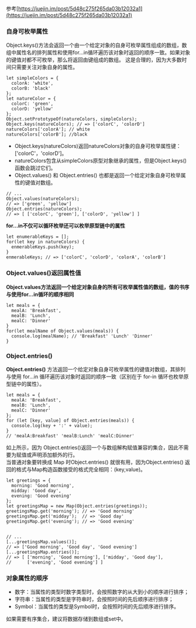 参考[https://juejin.im/post/5d48c275f265da03b12032a1](https://juejin.im/post/5d48c275f265da03b12032a1)

### 自身可枚举属性

Object.keys()方法会返回一个由一个给定对象的自身可枚举属性组成的数组，数组中属性名的排列属性和使用for...in循环遍历该对象时返回的顺序一致。如果对象的键值对都不可枚举，那么将返回由键组成的数组。
这是合理的，因为大多数时间只需要关注对象自身的属性。  

```
let simpleColors = {
  colorA: 'white',
  colorB: 'black'
};
let natureColor = {
  colorC: 'green',
  colorD: 'yellow'
};
Object.setPrototypeOf(natureColors, simpleColors);
Object.keys(natureColors); // => ['colorC', 'colorD']
natureColors['colorA']; // white
natureColors['colorB']; //black
```
- Object.keys(natureColors)返回natureColors对象的自身可枚举属性键：['colorC'，'colorD']。
- natureColors包含从simpleColors原型对象继承的属性，但是Object.keys()函数会跳过它们。
- Object.values() 和 Object.entries() 也都是返回一个给定对象自身可枚举属性的键值对数组。

```
// ...
Object.values(natureColors); 
// => ['green', 'yellow']
Object.entries(natureColors);
// => [ ['colorC', 'green'], ['colorD', 'yellow'] ]

```
**for...in不仅可以循环枚举还可以枚举原型链中的属性**
```
let enumerableKeys = [];
for(let key in natureColors) {
  enmerableKeys.push(key);
}
enmerableKeys; // => ['colorC', 'colorD', 'colorA', 'colorB']
```

### Object.values()返回属性值


**Object.values方法返回一个给定对象自身的所有可枚举属性值的数组，值的书序与使用for...in循环的顺序相同**

```
let meals = {
  mealA: 'Breakfast',
  mealB: 'Lunch',
  mealC: 'Dinner'
}
for(let mealName of Object.values(meals)) {
  console.log(mealName); // 'Breakfast' 'Lunch' 'Dinner'
}
```

### Object.entries()

**Object.entries()** 方法返回一个给定对象自身可枚举属性的键值对数组，其排列与使用 for...in 循环遍历该对象时返回的顺序一致（区别在于 for-in 循环也枚举原型链中的属性）。

```
let meals = {
  mealA: 'Breakfast',
  mealB: 'Lunch',
  mealC: 'Dinner'
};
for (let [key, value] of Object.entries(meals)) {
  console.log(key + ':' + value);
}
// 'mealA:Breakfast' 'mealB:Lunch' 'mealC:Dinner'

```

如上所示，因为 Object.entries()返回一个与数组解构赋值兼容的集合，因此不需要为赋值或声明添加额外的行。  
当普通对象要转换成 Map 时Object.entries() 就很有用，因为Object.entries() 返回的格式与Map构造函数接受的格式完全相同：(key,value)。  


```
let greetings = {
  morning: 'Good morning',
  midday: 'Good day',
  evening: 'Good evening'
};
let greetingsMap = new Map(Object.entries(greetings));
greetingsMap.get('morning'); // => 'Good morning'
greetingsMap.get('midday');  // => 'Good day'
greetingsMap.get('evening'); // => 'Good evening'


// ...
[...greetingsMap.values()];
// => ['Good morning', 'Good day', 'Good evening']
[...greetingsMap.entries()];
// => [ ['morning', 'Good morning'], ['midday', 'Good day'], 
//      ['evening', 'Good evening'] ]
```

### 对象属性的顺序

- 数字：当属性的类型时数字类型时，会按照数字的从大到小的顺序进行排序；
- 字符串：当属性的类型是字符串时，会按照时间的先后顺序进行排序；
- Symbol：当属性的类型是Symbol时，会按照时间的先后顺序进行排序。

如果需要有序集合，建议将数据存储到数组或set中。